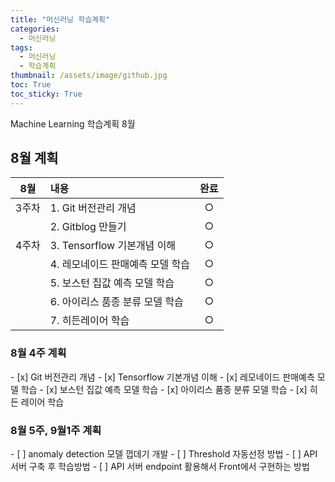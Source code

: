```yaml
---
title: "머신러닝 학습계획"
categories:
  - 머신러닝
tags:
  - 머신러닝
  - 학습계획
thumbnail: /assets/image/github.jpg
toc: True
toc_sticky: True
---
```

Machine Learning 학습계획 8월

<h2>8월 계획</h2>
  

|  8월  | 내용                             | 완료  |
| :---: | :------------------------------- | :---: |
| 3주차 | 1. Git 버전관리 개념             |   ○   |
|       | 2. Gitblog 만들기                |   ○   |
| 4주차 | 3. Tensorflow 기본개념 이해      |   ○   |
|       | 4. 레모네이드 판매예측 모델 학습 |   ○   |
|       | 5. 보스턴 집값 예측 모델 학습    |   ○   |
|       | 6. 아이리스 품종 분류 모델 학습  |   ○   |
|       | 7. 히든레이어 학습               |   ○  |


<h3>8월 4주 계획</h3>
- [x] Git 버전관리 개념  
- [x] Tensorflow 기본개념 이해  
- [x] 레모네이드 판매예측 모델 학습  
- [x] 보스턴 집값 예측 모델 학습  
- [x] 아이리스 품종 분류 모델 학습  
- [x] 히든 레이어 학습  

<h3>8월 5주, 9월1주 계획</h3>
- [ ] anomaly detection 모델 껍데기 개발  
- [ ] Threshold 자동선정 방법
- [ ] API 서버 구축 후 학습방법  
- [ ] API 서버 endpoint 활용해서 Front에서 구현하는 방법  